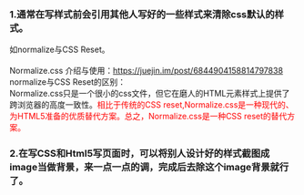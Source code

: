 ### 1.通常在写样式前会引用其他人写好的一些样式来清除css默认的样式。
如normalize与CSS Reset。<br><br>
Normalize.css 介绍与使用：https://juejin.im/post/6844904158814797838<br>
normalize与CSS Reset的区别：<br> Normalize.css只是一个很小的css文件，但它在磨人的HTML元素样式上提供了跨浏览器的高度一致性。<font color='red'>相比于传统的CSS reset,Normalize.css是一种现代的、为HTML5准备的优质替代方案。总之，Normalize.css是一种CSS reset的替代方案。</font>

### 2.在写CSS和Html5写页面时，可以将别人设计好的样式截图成image当做背景，来一点一点的调，完成后去除这个image背景就行了。






